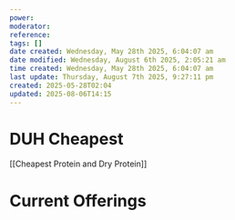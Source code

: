 ```yaml
---
power: 
moderator: 
reference: 
tags: []
date created: Wednesday, May 28th 2025, 6:04:07 am
date modified: Wednesday, August 6th 2025, 2:05:21 am
time created: Wednesday, May 28th 2025, 6:04:07 am
last update: Thursday, August 7th 2025, 9:27:11 pm
created: 2025-05-28T02:04
updated: 2025-08-06T14:15
---
```

# DUH Cheapest
[[Cheapest Protein and Dry Protein]]
# Current Offerings

 